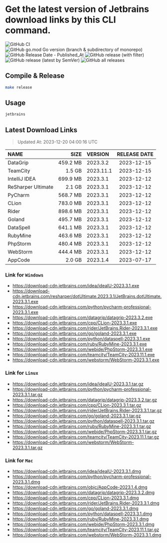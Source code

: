 # Get the latest version of Jetbrains download links by this CLI command.

![GitHub CI](https://github.com/designinlife/jetbrains/actions/workflows/ci.yml/badge.svg)
![GitHub go.mod Go version (branch & subdirectory of monorepo)](https://img.shields.io/github/go-mod/go-version/designinlife/jetbrains/master)
![GitHub Release Date - Published_At](https://img.shields.io/github/release-date/designinlife/jetbrains)
![GitHub release (with filter)](https://img.shields.io/github/v/release/designinlife/jetbrains)
![GitHub release (latest by SemVer)](https://img.shields.io/github/downloads/designinlife/jetbrains/v1.1.10/total)
![GitHub all releases](https://img.shields.io/github/downloads/designinlife/jetbrains/total)

## Compile & Release

```bash
make release
```

## Usage

```bash
jetbrains
```

## Latest Download Links

> Updated At: 2023-12-20 04:00:16 UTC

| NAME | SIZE | VERSION | RELEASE DATE |
| :-- | --: | :-- | :--: |
| DataGrip | 459.2 MB | 2023.3.2 | 2023-12-15 |
| TeamCity | 1.5 GB | 2023.11.1 | 2023-12-15 |
| IntelliJ IDEA | 699.9 MB | 2023.3.1 | 2023-12-12 |
| ReSharper Ultimate | 2.1 GB | 2023.3.1 | 2023-12-12 |
| PyCharm | 568.7 MB | 2023.3.1 | 2023-12-12 |
| CLion | 783.0 MB | 2023.3.1 | 2023-12-12 |
| Rider | 898.6 MB | 2023.3.1 | 2023-12-12 |
| Goland | 495.7 MB | 2023.3.1 | 2023-12-12 |
| DataSpell | 641.1 MB | 2023.3.1 | 2023-12-12 |
| RubyMine | 463.6 MB | 2023.3.1 | 2023-12-12 |
| PhpStorm | 480.4 MB | 2023.3.1 | 2023-12-12 |
| WebStorm | 444.4 MB | 2023.3.1 | 2023-12-12 |
| AppCode | 2.0 GB | 2023.1.4 | 2023-07-17 |

### Link for `Windows`

* <https://download-cdn.jetbrains.com/idea/ideaIU-2023.3.1.exe>
* <https://download-cdn.jetbrains.com/resharper/dotUltimate.2023.3.1/JetBrains.dotUltimate.2023.3.1.exe>
* <https://download-cdn.jetbrains.com/python/pycharm-professional-2023.3.1.exe>
* <https://download-cdn.jetbrains.com/datagrip/datagrip-2023.3.2.exe>
* <https://download-cdn.jetbrains.com/cpp/CLion-2023.3.1.exe>
* <https://download-cdn.jetbrains.com/rider/JetBrains.Rider-2023.3.1.exe>
* <https://download-cdn.jetbrains.com/go/goland-2023.3.1.exe>
* <https://download-cdn.jetbrains.com/python/dataspell-2023.3.1.exe>
* <https://download-cdn.jetbrains.com/ruby/RubyMine-2023.3.1.exe>
* <https://download-cdn.jetbrains.com/webide/PhpStorm-2023.3.1.exe>
* <https://download-cdn.jetbrains.com/teamcity/TeamCity-2023.11.1.exe>
* <https://download-cdn.jetbrains.com/webstorm/WebStorm-2023.3.1.exe>

### Link for `Linux`

* <https://download-cdn.jetbrains.com/idea/ideaIU-2023.3.1.tar.gz>
* <https://download-cdn.jetbrains.com/python/pycharm-professional-2023.3.1.tar.gz>
* <https://download-cdn.jetbrains.com/datagrip/datagrip-2023.3.2.tar.gz>
* <https://download-cdn.jetbrains.com/cpp/CLion-2023.3.1.tar.gz>
* <https://download-cdn.jetbrains.com/rider/JetBrains.Rider-2023.3.1.tar.gz>
* <https://download-cdn.jetbrains.com/go/goland-2023.3.1.tar.gz>
* <https://download-cdn.jetbrains.com/python/dataspell-2023.3.1.tar.gz>
* <https://download-cdn.jetbrains.com/ruby/RubyMine-2023.3.1.tar.gz>
* <https://download-cdn.jetbrains.com/webide/PhpStorm-2023.3.1.tar.gz>
* <https://download-cdn.jetbrains.com/teamcity/TeamCity-2023.11.1.tar.gz>
* <https://download-cdn.jetbrains.com/webstorm/WebStorm-2023.3.1.tar.gz>

### Link for `Mac`

* <https://download-cdn.jetbrains.com/idea/ideaIU-2023.3.1.dmg>
* <https://download-cdn.jetbrains.com/python/pycharm-professional-2023.3.1.dmg>
* <https://download-cdn.jetbrains.com/objc/AppCode-2023.1.4.dmg>
* <https://download-cdn.jetbrains.com/datagrip/datagrip-2023.3.2.dmg>
* <https://download-cdn.jetbrains.com/cpp/CLion-2023.3.1.dmg>
* <https://download-cdn.jetbrains.com/rider/JetBrains.Rider-2023.3.1.dmg>
* <https://download-cdn.jetbrains.com/go/goland-2023.3.1.dmg>
* <https://download-cdn.jetbrains.com/python/dataspell-2023.3.1.dmg>
* <https://download-cdn.jetbrains.com/ruby/RubyMine-2023.3.1.dmg>
* <https://download-cdn.jetbrains.com/webide/PhpStorm-2023.3.1.dmg>
* <https://download-cdn.jetbrains.com/teamcity/TeamCity-2023.11.1.tar.gz>
* <https://download-cdn.jetbrains.com/webstorm/WebStorm-2023.3.1.dmg>
